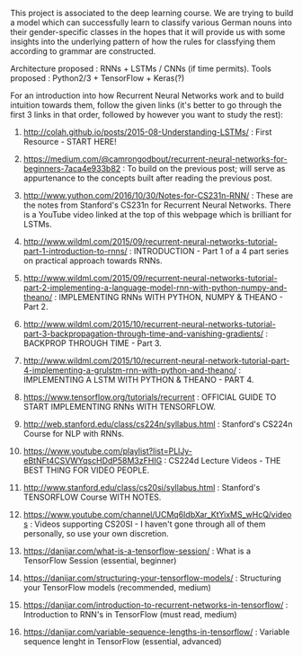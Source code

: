 This project is associated to the deep learning course. We are trying to build a model which can successfully learn to classify various German nouns into their gender-specific classes in the hopes
that it will provide us with some insights into the underlying pattern of how the rules for classfying them according to grammar are constructed. 

Architecture proposed : RNNs + LSTMs / CNNs (if time permits).
Tools proposed : Python2/3 + TensorFlow + Keras(?)

For an introduction into how Recurrent Neural Networks work and to build intuition towards them, follow the given links (it's better to go through the first 3 links in that order, followed by
however you want to study the rest): 

1. http://colah.github.io/posts/2015-08-Understanding-LSTMs/ : First Resource - START HERE!

2. https://medium.com/@camrongodbout/recurrent-neural-networks-for-beginners-7aca4e933b82 : To build on the previous post; will serve as appurtenance to the concepts built after reading the previous post.

3. http://www.yuthon.com/2016/10/30/Notes-for-CS231n-RNN/ : These are the notes from Stanford's CS231n for Recurrent Neural Networks. There is a YouTube video linked at the top of this webpage which is brilliant for LSTMs.

4. http://www.wildml.com/2015/09/recurrent-neural-networks-tutorial-part-1-introduction-to-rnns/ : INTRODUCTION - Part 1 of a 4 part series on practical approach towards RNNs.

5. http://www.wildml.com/2015/09/recurrent-neural-networks-tutorial-part-2-implementing-a-language-model-rnn-with-python-numpy-and-theano/ : IMPLEMENTING RNNs WITH PYTHON, NUMPY & THEANO - Part 2.

6. http://www.wildml.com/2015/10/recurrent-neural-networks-tutorial-part-3-backpropagation-through-time-and-vanishing-gradients/ : BACKPROP THROUGH TIME - Part 3.

7. http://www.wildml.com/2015/10/recurrent-neural-network-tutorial-part-4-implementing-a-grulstm-rnn-with-python-and-theano/ : IMPLEMENTING A LSTM WITH PYTHON & THEANO - PART 4.

8. https://www.tensorflow.org/tutorials/recurrent : OFFICIAL GUIDE TO START IMPLEMENTING RNNs WITH TENSORFLOW.

9. http://web.stanford.edu/class/cs224n/syllabus.html : Stanford's CS224n Course for NLP with RNNs. 

10. https://www.youtube.com/playlist?list=PLlJy-eBtNFt4CSVWYqscHDdP58M3zFHIG : CS224d Lecture Videos - THE BEST THING FOR VIDEO PEOPLE.

11. http://www.stanford.edu/class/cs20si/syllabus.html : Stanford's TENSORFLOW Course WITH NOTES.

12. https://www.youtube.com/channel/UCMq6IdbXar_KtYixMS_wHcQ/videos : Videos supporting CS20SI - I haven't gone through all of them personally, so use your own discretion.

13. https://danijar.com/what-is-a-tensorflow-session/ : What is a TensorFlow Session (essential, beginner)

14. https://danijar.com/structuring-your-tensorflow-models/ : Structuring your TensorFlow models (recommended, medium)

15. https://danijar.com/introduction-to-recurrent-networks-in-tensorflow/ : Introduction to RNN's in TensorFlow (must read, medium)

16. https://danijar.com/variable-sequence-lengths-in-tensorflow/ : Variable sequence lenght in TensorFlow (essential, advanced)
